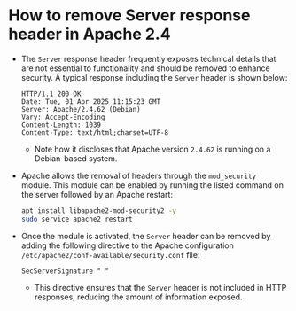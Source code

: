 # How to remove Server response header in Apache 2.4

* The `Server` response header frequently exposes technical details that are not essential to functionality and should be removed to enhance security. A typical response including the `Server` header is shown below:
  
  ```http
  HTTP/1.1 200 OK
  Date: Tue, 01 Apr 2025 11:15:23 GMT
  Server: Apache/2.4.62 (Debian)
  Vary: Accept-Encoding
  Content-Length: 1039
  Content-Type: text/html;charset=UTF-8
  ```

  * Note how it discloses that Apache version `2.4.62` is running on a Debian-based system.

* Apache allows the removal of headers through the `mod_security` module. This module can be enabled by running the listed command on the server followed by an Apache restart:

  ```bash
  apt install libapache2-mod-security2 -y
  sudo service apache2 restart
  ```

* Once the module is activated, the `Server` header can be removed by adding the following directive to the Apache configuration `/etc/apache2/conf-available/security.conf` file:

  ```apacheconf
  SecServerSignature " "
  ```

  * This directive ensures that the `Server` header is not included in HTTP responses, reducing the amount of information exposed.
